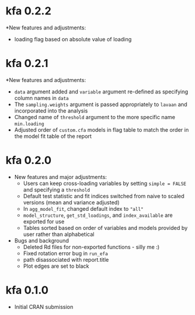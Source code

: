 # kfa 0.2.2

*New features and adjustments:
  * loading flag based on absolute value of loading

# kfa 0.2.1

*New features and adjustments:
  * `data` argument added and `variable` argument re-defined as specifying column names in `data`
  * The `sampling.weights` argument is passed appropriately to `lavaan` and incorporated into the analysis
  * Changed name of `threshold` argument to the more specific name `min.loading`
  * Adjusted order of `custom.cfa` models in flag table to match the order in the model fit table of the report

# kfa 0.2.0

* New features and major adjustments:
  * Users can keep cross-loading variables by setting `simple = FALSE` and specifying a `threshold`
  * Default test statistic and fit indices switched from naive to scaled versions (mean and variance adjusted)
  * In `agg_model_fit`, changed default index to `"all"`
  * `model_structure`, `get_std_loadings`, and `index_available` are exported for use
  * Tables sorted based on order of variables and models provided by user rather than alphabetical
* Bugs and background
  * Deleted Rd files for non-exported functions - silly me :)
  * Fixed rotation error bug in `run_efa`
  * path disassociated with report.title
  * Plot edges are set to black

# kfa 0.1.0

* Initial CRAN submission
